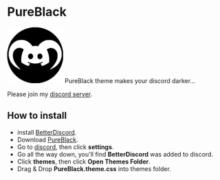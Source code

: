# PureBlack
<img src="icon.png" height="130" title="Icon" alt="">
PureBlack theme makes your discord darker...

Please join my <a href="https://discord.gg/FzVe6A98S2">discord server</a>.

## How to install
* install <a href="https://betterdiscord.app">BetterDiscord</a>.
* Download <a href="PureBlack.theme.css">PureBlack</a>.
* Go to <a href="https://discord.com">discord</a>, then click <b>settings</b>.
* Go all the way down, you'll find <b>BetterDiscord</b> was added to discord.
* Click <b>themes</b>, then click <b>Open Themes Folder</b>.
* Drag & Drop <b>PureBlack.theme.css</b> into themes folder.

